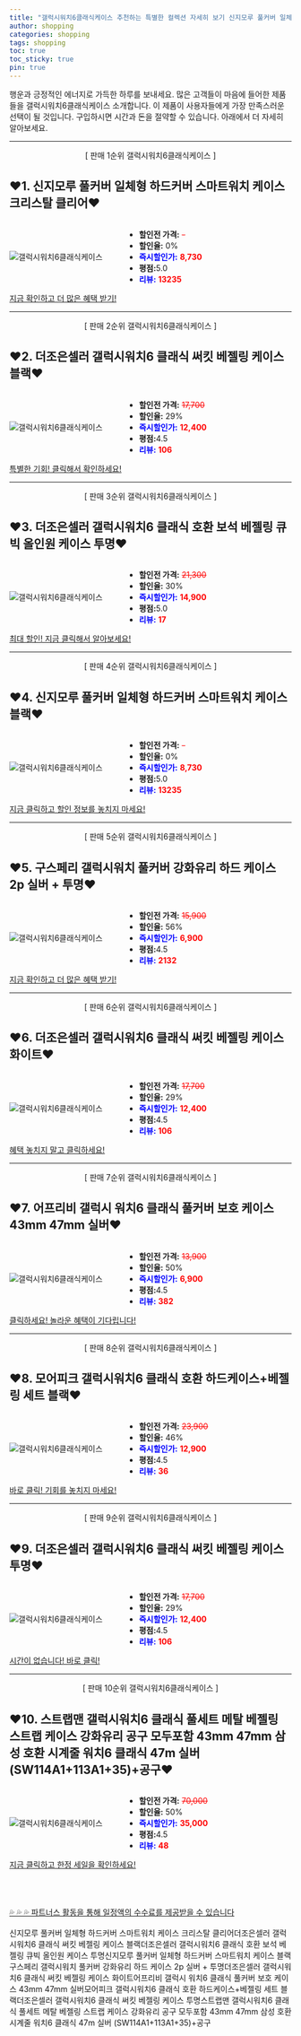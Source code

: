 ```yaml
---
title: "갤럭시워치6클래식케이스 추천하는 특별한 컬렉션 자세히 보기 신지모루 풀커버 일체형 하드커버 스마트워치"
author: shopping
categories: shopping
tags: shopping
toc: true
toc_sticky: true
pin: true
---
```

행운과 긍정적인 에너지로 가득한 하루를 보내세요. 많은 고객들이 마음에 들어한 제품들을 갤럭시워치6클래식케이스 소개합니다. 이 제품이 사용자들에게 가장 만족스러운 선택이 될 것입니다. 구입하시면 시간과 돈을 절약할 수 있습니다. 아래에서 더 자세히 알아보세요.

---
<p class="toplist" style="margin: 0 auto; display: block; width: fit-content;">[ 판매 1순위 갤럭시워치6클래식케이스 ]</p>

<h2><strong>❤️1. 신지모루 풀커버 일체형 하드커버 스마트워치 케이스 크리스탈 클리어❤️</strong></h2>

<div style="display: flex; align-items: center;">
    <div style="flex: 0.4;">
        <img src="https://thumbnail10.coupangcdn.com/thumbnails/remote/230x230ex/image/rs_quotation_api/aop1oh6e/7b8596ee854945248ec509b0f4c8c43f.jpg" alt="갤럭시워치6클래식케이스" style="max-width: 100%;">
    </div>
    <div style="flex: 0.6; margin-left: 10px;">
        <ul>
            <li><strong>할인전 가격:</strong> <del style="color: red;">-</del></li>
            <li><strong>할인율:</strong> 0%</li>
            <li><span style='color:blue'><strong>즉시할인가:</strong></span> <span style='color:red'><strong>8,730</strong></span></li>
            <li><strong>평점:</strong>5.0</li>
            <li><span style='color:blue'><strong>리뷰:</strong></span> <span style='color:red'><strong>13235</strong></span></li>
        </ul>
    </div>
</div>
<div class="center">
    <a href="https://William4Davisa.github.io?lptag=AF9450613&subid=githubio&pageKey=6271735964&traceid=V0-153&itemId=19563605323&vendorItemId=86623158740" class="myButton">
        지금 확인하고 더 많은 혜택 받기!
    </a>
</div>


---
<p class="toplist" style="margin: 0 auto; display: block; width: fit-content;">[ 판매 2순위 갤럭시워치6클래식케이스 ]</p>

<h2><strong>❤️2. 더조은셀러 갤럭시워치6 클래식 써킷 베젤링 케이스 블랙❤️</strong></h2>

<div style="display: flex; align-items: center;">
    <div style="flex: 0.4;">
        <img src="https://thumbnail8.coupangcdn.com/thumbnails/remote/230x230ex/image/vendor_inventory/31ea/8ade623cb3aaa8abf473f34d55d962d8560f3e181be8aa4e87dffdc8df14.jpg" alt="갤럭시워치6클래식케이스" style="max-width: 100%;">
    </div>
    <div style="flex: 0.6; margin-left: 10px;">
        <ul>
            <li><strong>할인전 가격:</strong> <del style="color: red;">17,700</del></li>
            <li><strong>할인율:</strong> 29%</li>
            <li><span style='color:blue'><strong>즉시할인가:</strong></span> <span style='color:red'><strong>12,400</strong></span></li>
            <li><strong>평점:</strong>4.5</li>
            <li><span style='color:blue'><strong>리뷰:</strong></span> <span style='color:red'><strong>106</strong></span></li>
        </ul>
    </div>
</div>
<div class="center">
    <a href="https://William4Davisa.github.io?lptag=AF9450613&subid=githubio&pageKey=7595990709&traceid=V0-153&itemId=20082531998&vendorItemId=87178089566" class="myButton">
        특별한 기회! 클릭해서 확인하세요!
    </a>
</div>


---
<p class="toplist" style="margin: 0 auto; display: block; width: fit-content;">[ 판매 3순위 갤럭시워치6클래식케이스 ]</p>

<h2><strong>❤️3. 더조은셀러 갤럭시워치6 클래식 호환 보석 베젤링 큐빅 올인원 케이스 투명❤️</strong></h2>

<div style="display: flex; align-items: center;">
    <div style="flex: 0.4;">
        <img src="https://thumbnail9.coupangcdn.com/thumbnails/remote/230x230ex/image/vendor_inventory/6bf2/ba49abecfa9809e9ddc0875174902eed5ef011df0f3197738f015798b28a.jpg" alt="갤럭시워치6클래식케이스" style="max-width: 100%;">
    </div>
    <div style="flex: 0.6; margin-left: 10px;">
        <ul>
            <li><strong>할인전 가격:</strong> <del style="color: red;">21,300</del></li>
            <li><strong>할인율:</strong> 30%</li>
            <li><span style='color:blue'><strong>즉시할인가:</strong></span> <span style='color:red'><strong>14,900</strong></span></li>
            <li><strong>평점:</strong>5.0</li>
            <li><span style='color:blue'><strong>리뷰:</strong></span> <span style='color:red'><strong>17</strong></span></li>
        </ul>
    </div>
</div>
<div class="center">
    <a href="https://William4Davisa.github.io?lptag=AF9450613&subid=githubio&pageKey=7678103765&traceid=V0-153&itemId=20500881973&vendorItemId=87579073296" class="myButton">
        최대 할인! 지금 클릭해서 알아보세요!
    </a>
</div>


---
<p class="toplist" style="margin: 0 auto; display: block; width: fit-content;">[ 판매 4순위 갤럭시워치6클래식케이스 ]</p>

<h2><strong>❤️4. 신지모루 풀커버 일체형 하드커버 스마트워치 케이스 블랙❤️</strong></h2>

<div style="display: flex; align-items: center;">
    <div style="flex: 0.4;">
        <img src="https://thumbnail10.coupangcdn.com/thumbnails/remote/230x230ex/image/rs_quotation_api/0wvydfbb/f32714e9569f4f9396404396b3de7340.jpg" alt="갤럭시워치6클래식케이스" style="max-width: 100%;">
    </div>
    <div style="flex: 0.6; margin-left: 10px;">
        <ul>
            <li><strong>할인전 가격:</strong> <del style="color: red;">-</del></li>
            <li><strong>할인율:</strong> 0%</li>
            <li><span style='color:blue'><strong>즉시할인가:</strong></span> <span style='color:red'><strong>8,730</strong></span></li>
            <li><strong>평점:</strong>5.0</li>
            <li><span style='color:blue'><strong>리뷰:</strong></span> <span style='color:red'><strong>13235</strong></span></li>
        </ul>
    </div>
</div>
<div class="center">
    <a href="https://William4Davisa.github.io?lptag=AF9450613&subid=githubio&pageKey=6271735964&traceid=V0-153&itemId=15431974919&vendorItemId=82429556615" class="myButton">
        지금 클릭하고 할인 정보를 놓치지 마세요!
    </a>
</div>


---
<p class="toplist" style="margin: 0 auto; display: block; width: fit-content;">[ 판매 5순위 갤럭시워치6클래식케이스 ]</p>

<h2><strong>❤️5. 구스페리 갤럭시워치 풀커버 강화유리 하드 케이스 2p 실버 + 투명❤️</strong></h2>

<div style="display: flex; align-items: center;">
    <div style="flex: 0.4;">
        <img src="https://thumbnail9.coupangcdn.com/thumbnails/remote/230x230ex/image/retail/images/2023/07/31/11/1/6e3abc7b-7517-4988-9577-53c5a64de6f2.jpg" alt="갤럭시워치6클래식케이스" style="max-width: 100%;">
    </div>
    <div style="flex: 0.6; margin-left: 10px;">
        <ul>
            <li><strong>할인전 가격:</strong> <del style="color: red;">15,900</del></li>
            <li><strong>할인율:</strong> 56%</li>
            <li><span style='color:blue'><strong>즉시할인가:</strong></span> <span style='color:red'><strong>6,900</strong></span></li>
            <li><strong>평점:</strong>4.5</li>
            <li><span style='color:blue'><strong>리뷰:</strong></span> <span style='color:red'><strong>2132</strong></span></li>
        </ul>
    </div>
</div>
<div class="center">
    <a href="https://William4Davisa.github.io?lptag=AF9450613&subid=githubio&pageKey=6629676625&traceid=V0-153&itemId=19632968407&vendorItemId=86739363061" class="myButton">
        지금 확인하고 더 많은 혜택 받기!
    </a>
</div>


---
<p class="toplist" style="margin: 0 auto; display: block; width: fit-content;">[ 판매 6순위 갤럭시워치6클래식케이스 ]</p>

<h2><strong>❤️6. 더조은셀러 갤럭시워치6 클래식 써킷 베젤링 케이스 화이트❤️</strong></h2>

<div style="display: flex; align-items: center;">
    <div style="flex: 0.4;">
        <img src="https://thumbnail8.coupangcdn.com/thumbnails/remote/230x230ex/image/vendor_inventory/ecb6/d15af5af0fca2af36ea4595c914c5d59f7bc19ba577c977362c084c33e46.jpg" alt="갤럭시워치6클래식케이스" style="max-width: 100%;">
    </div>
    <div style="flex: 0.6; margin-left: 10px;">
        <ul>
            <li><strong>할인전 가격:</strong> <del style="color: red;">17,700</del></li>
            <li><strong>할인율:</strong> 29%</li>
            <li><span style='color:blue'><strong>즉시할인가:</strong></span> <span style='color:red'><strong>12,400</strong></span></li>
            <li><strong>평점:</strong>4.5</li>
            <li><span style='color:blue'><strong>리뷰:</strong></span> <span style='color:red'><strong>106</strong></span></li>
        </ul>
    </div>
</div>
<div class="center">
    <a href="https://William4Davisa.github.io?lptag=AF9450613&subid=githubio&pageKey=7595990709&traceid=V0-153&itemId=20082532003&vendorItemId=87178089572" class="myButton">
        혜택 놓치지 말고 클릭하세요!
    </a>
</div>


---
<p class="toplist" style="margin: 0 auto; display: block; width: fit-content;">[ 판매 7순위 갤럭시워치6클래식케이스 ]</p>

<h2><strong>❤️7. 어프리비 갤럭시 워치6 클래식 풀커버 보호 케이스 43mm 47mm 실버❤️</strong></h2>

<div style="display: flex; align-items: center;">
    <div style="flex: 0.4;">
        <img src="https://thumbnail8.coupangcdn.com/thumbnails/remote/230x230ex/image/vendor_inventory/809c/a6c2f40b3ed05b082a658748522a531be4a1260127d6352ebb03bee9da13.jpg" alt="갤럭시워치6클래식케이스" style="max-width: 100%;">
    </div>
    <div style="flex: 0.6; margin-left: 10px;">
        <ul>
            <li><strong>할인전 가격:</strong> <del style="color: red;">13,900</del></li>
            <li><strong>할인율:</strong> 50%</li>
            <li><span style='color:blue'><strong>즉시할인가:</strong></span> <span style='color:red'><strong>6,900</strong></span></li>
            <li><strong>평점:</strong>4.5</li>
            <li><span style='color:blue'><strong>리뷰:</strong></span> <span style='color:red'><strong>382</strong></span></li>
        </ul>
    </div>
</div>
<div class="center">
    <a href="https://William4Davisa.github.io?lptag=AF9450613&subid=githubio&pageKey=7509080959&traceid=V0-153&itemId=19671895240&vendorItemId=86737437741" class="myButton">
        클릭하세요! 놀라운 혜택이 기다립니다!
    </a>
</div>


---
<p class="toplist" style="margin: 0 auto; display: block; width: fit-content;">[ 판매 8순위 갤럭시워치6클래식케이스 ]</p>

<h2><strong>❤️8. 모어피크 갤럭시워치6 클래식 호환 하드케이스+베젤링 세트 블랙❤️</strong></h2>

<div style="display: flex; align-items: center;">
    <div style="flex: 0.4;">
        <img src="https://thumbnail8.coupangcdn.com/thumbnails/remote/230x230ex/image/vendor_inventory/fdf1/a9e8b033b16d32c098258fd95819c0dce82af861ff191ca524eb238385a3.jpg" alt="갤럭시워치6클래식케이스" style="max-width: 100%;">
    </div>
    <div style="flex: 0.6; margin-left: 10px;">
        <ul>
            <li><strong>할인전 가격:</strong> <del style="color: red;">23,900</del></li>
            <li><strong>할인율:</strong> 46%</li>
            <li><span style='color:blue'><strong>즉시할인가:</strong></span> <span style='color:red'><strong>12,900</strong></span></li>
            <li><strong>평점:</strong>4.5</li>
            <li><span style='color:blue'><strong>리뷰:</strong></span> <span style='color:red'><strong>36</strong></span></li>
        </ul>
    </div>
</div>
<div class="center">
    <a href="https://William4Davisa.github.io?lptag=AF9450613&subid=githubio&pageKey=7776887372&traceid=V0-153&itemId=21009889452&vendorItemId=88073503649" class="myButton">
        바로 클릭! 기회를 놓치지 마세요!
    </a>
</div>


---
<p class="toplist" style="margin: 0 auto; display: block; width: fit-content;">[ 판매 9순위 갤럭시워치6클래식케이스 ]</p>

<h2><strong>❤️9. 더조은셀러 갤럭시워치6 클래식 써킷 베젤링 케이스 투명❤️</strong></h2>

<div style="display: flex; align-items: center;">
    <div style="flex: 0.4;">
        <img src="https://thumbnail7.coupangcdn.com/thumbnails/remote/230x230ex/image/vendor_inventory/0d38/31d347ec62e05263de20c1b54faa6335c7a2caf8f0f16db90245c0e3125c.jpg" alt="갤럭시워치6클래식케이스" style="max-width: 100%;">
    </div>
    <div style="flex: 0.6; margin-left: 10px;">
        <ul>
            <li><strong>할인전 가격:</strong> <del style="color: red;">17,700</del></li>
            <li><strong>할인율:</strong> 29%</li>
            <li><span style='color:blue'><strong>즉시할인가:</strong></span> <span style='color:red'><strong>12,400</strong></span></li>
            <li><strong>평점:</strong>4.5</li>
            <li><span style='color:blue'><strong>리뷰:</strong></span> <span style='color:red'><strong>106</strong></span></li>
        </ul>
    </div>
</div>
<div class="center">
    <a href="https://William4Davisa.github.io?lptag=AF9450613&subid=githubio&pageKey=7595990709&traceid=V0-153&itemId=20082531996&vendorItemId=87178089583" class="myButton">
        시간이 없습니다! 바로 클릭!
    </a>
</div>


---
<p class="toplist" style="margin: 0 auto; display: block; width: fit-content;">[ 판매 10순위 갤럭시워치6클래식케이스 ]</p>

<h2><strong>❤️10. 스트랩맨 갤럭시워치6 클래식 풀세트 메탈 베젤링 스트랩 케이스 강화유리 공구 모두포함 43mm 47mm 삼성 호환 시계줄 워치6 클래식 47m 실버 (SW114A1+113A1+35)+공구❤️</strong></h2>

<div style="display: flex; align-items: center;">
    <div style="flex: 0.4;">
        <img src="https://thumbnail6.coupangcdn.com/thumbnails/remote/230x230ex/image/vendor_inventory/eeb1/a9cf06367ff49ece268270fc90c6b6f6caf8ab669e450416c6a4f66f201f.jpg" alt="갤럭시워치6클래식케이스" style="max-width: 100%;">
    </div>
    <div style="flex: 0.6; margin-left: 10px;">
        <ul>
            <li><strong>할인전 가격:</strong> <del style="color: red;">70,000</del></li>
            <li><strong>할인율:</strong> 50%</li>
            <li><span style='color:blue'><strong>즉시할인가:</strong></span> <span style='color:red'><strong>35,000</strong></span></li>
            <li><strong>평점:</strong>4.5</li>
            <li><span style='color:blue'><strong>리뷰:</strong></span> <span style='color:red'><strong>48</strong></span></li>
        </ul>
    </div>
</div>
<div class="center">
    <a href="https://William4Davisa.github.io?lptag=AF9450613&subid=githubio&pageKey=7679977561&traceid=V0-153&itemId=20510541179&vendorItemId=87588278953" class="myButton">
        지금 클릭하고 한정 세일을 확인하세요!
    </a>
</div>

<br><br><br>[💦 💦 💦 파트너스 활동을 통해 일정액의 수수료를 제공받을 수 있습니다](https://link.coupang.com/a/bcpT2c)<br><br>신지모루 풀커버 일체형 하드커버 스마트워치 케이스 크리스탈 클리어더조은셀러 갤럭시워치6 클래식 써킷 베젤링 케이스 블랙더조은셀러 갤럭시워치6 클래식 호환 보석 베젤링 큐빅 올인원 케이스 투명신지모루 풀커버 일체형 하드커버 스마트워치 케이스 블랙구스페리 갤럭시워치 풀커버 강화유리 하드 케이스 2p 실버 + 투명더조은셀러 갤럭시워치6 클래식 써킷 베젤링 케이스 화이트어프리비 갤럭시 워치6 클래식 풀커버 보호 케이스 43mm 47mm 실버모어피크 갤럭시워치6 클래식 호환 하드케이스+베젤링 세트 블랙더조은셀러 갤럭시워치6 클래식 써킷 베젤링 케이스 투명스트랩맨 갤럭시워치6 클래식 풀세트 메탈 베젤링 스트랩 케이스 강화유리 공구 모두포함 43mm 47mm 삼성 호환 시계줄 워치6 클래식 47m 실버 (SW114A1+113A1+35)+공구